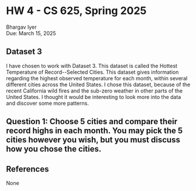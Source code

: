 # HW 4 - CS 625, Spring 2025

Bhargav Iyer  
Due: March 15, 2025

## Dataset 3

I have chosen to work with Dataset 3.  This dataset is called the Hottest Temperature of Record--Selected Cities.  This dataset gives information regarding the highest observed temperature for each month, within several different cities across the United States.  I chose this dataset, because of the recent California wild fires and the sub-zero weather in other parts of the United States.  I thought it would be interesting to look more into the data and discover some more patterns.

## Question 1: Choose 5 cities and compare their record highs in each month. You may pick the 5 cities however you wish, but you must discuss how you chose the cities.




## References
None
